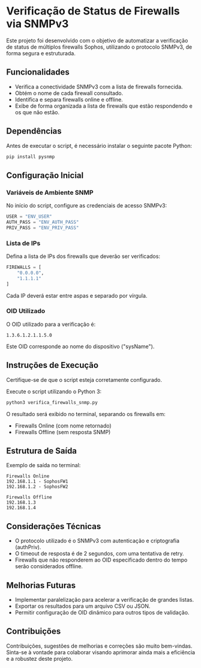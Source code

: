 # Verificação de Status de Firewalls via SNMPv3

Este projeto foi desenvolvido com o objetivo de automatizar a verificação de status de múltiplos firewalls Sophos, utilizando o protocolo SNMPv3, de forma segura e estruturada.

## Funcionalidades

- Verifica a conectividade SNMPv3 com a lista de firewalls fornecida.
- Obtém o nome de cada firewall consultado.
- Identifica e separa firewalls online e offline.
- Exibe de forma organizada a lista de firewalls que estão respondendo e os que não estão.

## Dependências

Antes de executar o script, é necessário instalar o seguinte pacote Python:

```bash
pip install pysnmp
```

## Configuração Inicial

### Variáveis de Ambiente SNMP

No início do script, configure as credenciais de acesso SNMPv3:

```python
USER = "ENV_USER"
AUTH_PASS = "ENV_AUTH_PASS"
PRIV_PASS = "ENV_PRIV_PASS"
```

### Lista de IPs

Defina a lista de IPs dos firewalls que deverão ser verificados:

```python
FIREWALLS = [
    "0.0.0.0",
    "1.1.1.1"
]
```

Cada IP deverá estar entre aspas e separado por vírgula.

### OID Utilizado

O OID utilizado para a verificação é:

```text
1.3.6.1.2.1.1.5.0
```

Este OID corresponde ao nome do dispositivo ("sysName").

## Instruções de Execução

Certifique-se de que o script esteja corretamente configurado.

Execute o script utilizando o Python 3:

```bash
python3 verifica_firewalls_snmp.py
```

O resultado será exibido no terminal, separando os firewalls em:

- Firewalls Online (com nome retornado)
- Firewalls Offline (sem resposta SNMP)

## Estrutura de Saída

Exemplo de saída no terminal:

```
Firewalls Online
192.168.1.1 - SophosFW1
192.168.1.2 - SophosFW2

Firewalls Offline
192.168.1.3
192.168.1.4
```

## Considerações Técnicas

- O protocolo utilizado é o SNMPv3 com autenticação e criptografia (authPriv).
- O timeout de resposta é de 2 segundos, com uma tentativa de retry.
- Firewalls que não responderem ao OID especificado dentro do tempo serão considerados offline.

## Melhorias Futuras

- Implementar paralelização para acelerar a verificação de grandes listas.
- Exportar os resultados para um arquivo CSV ou JSON.
- Permitir configuração de OID dinâmico para outros tipos de validação.

## Contribuições

Contribuições, sugestões de melhorias e correções são muito bem-vindas.  
Sinta-se à vontade para colaborar visando aprimorar ainda mais a eficiência e a robustez deste projeto.
